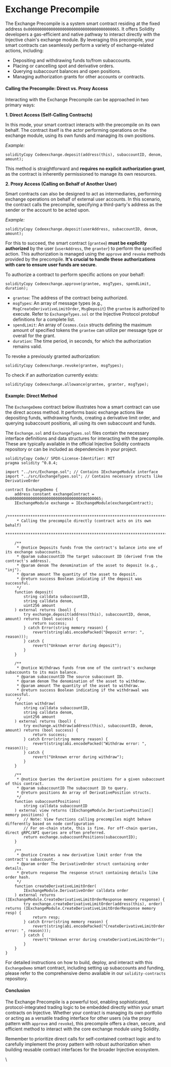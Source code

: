 # Exchange Precompile

The Exchange Precompile is a system smart contract residing at the fixed address `0x0000000000000000000000000000000000000065`. It offers Solidity developers a gas-efficient and native pathway to interact directly with the Injective chain's exchange module. By leveraging this precompile, your smart contracts can seamlessly perform a variety of exchange-related actions, including:

* Depositing and withdrawing funds to/from subaccounts.
* Placing or cancelling spot and derivative orders.
* Querying subaccount balances and open positions.
* Managing authorization grants for other accounts or contracts.

#### Calling the Precompile: Direct vs. Proxy Access

Interacting with the Exchange Precompile can be approached in two primary ways:

**1. Direct Access (Self-Calling Contracts)**

In this mode, your smart contract interacts with the precompile on its own behalf. The contract itself is the actor performing operations on the exchange module, using its own funds and managing its own positions.

_Example:_

```
solidityCopy Codeexchange.deposit(address(this), subaccountID, denom, amount);  
```

This method is straightforward and **requires no explicit authorization grant**, as the contract is inherently permissioned to manage its own resources.

**2. Proxy Access (Calling on Behalf of Another User)**

Smart contracts can also be designed to act as intermediaries, performing exchange operations on behalf of external user accounts. In this scenario, the contract calls the precompile, specifying a third-party's address as the sender or the account to be acted upon.

_Example:_

```
solidityCopy Codeexchange.deposit(userAddress, subaccountID, denom, amount);  
```

For this to succeed, the smart contract (`grantee`) **must be explicitly authorized** by the user (`userAddress`, the `granter`) to perform the specified action. This authorization is managed using the `approve` and `revoke` methods provided by the precompile. **It's crucial to handle these authorizations with care to ensure user funds are secure.**

To authorize a contract to perform specific actions on your behalf:

```
solidityCopy Codeexchange.approve(grantee, msgTypes, spendLimit, duration);  
```

* `grantee`: The address of the contract being authorized.
* `msgTypes`: An array of message types (e.g., `MsgCreateDerivativeLimitOrder`, `MsgDeposit`) the `grantee` is authorized to execute. Refer to `ExchangeTypes.sol` or the Injective Protocol protobuf definitions for a complete list.
* `spendLimit`: An array of `Cosmos.Coin` structs defining the maximum amount of specified tokens the `grantee` can utilize per message type or overall for the grant.
* `duration`: The time period, in seconds, for which the authorization remains valid.

To revoke a previously granted authorization:

```
solidityCopy Codeexchange.revoke(grantee, msgTypes);  
```

To check if an authorization currently exists:

```
solidityCopy Codeexchange.allowance(grantee, granter, msgType);  
```

#### Example: Direct Method

The `ExchangeDemo` contract below illustrates how a smart contract can use the direct access method. It performs basic exchange actions like depositing funds, withdrawing funds, creating a derivative limit order, and querying subaccount positions, all using its own subaccount and funds.

The `Exchange.sol` and `ExchangeTypes.sol` files contain the necessary interface definitions and data structures for interacting with the precompile. These are typically available in the official Injective Solidity contracts repository or can be included as dependencies in your project.

```solidity
solidityCopy Code// SPDX-License-Identifier: MIT  
pragma solidity ^0.8.4;  
  
import "../src/Exchange.sol"; // Contains IExchangeModule interface  
import "../src/ExchangeTypes.sol"; // Contains necessary structs like DerivativeOrder  
  
contract ExchangeDemo {  
    address constant exchangeContract = 0x0000000000000000000000000000000000000065;  
    IExchangeModule exchange = IExchangeModule(exchangeContract);  
  
    /***************************************************************************  
     * Calling the precompile directly (contract acts on its own behalf)  
    ****************************************************************************/  
  
    /**  
     * @notice Deposits funds from the contract's balance into one of its exchange subaccounts.  
     * @param subaccountID The target subaccount ID (derived from the contract's address).  
     * @param denom The denomination of the asset to deposit (e.g., "inj").  
     * @param amount The quantity of the asset to deposit.  
     * @return success Boolean indicating if the deposit was successful.  
     */  
    function deposit(  
        string calldata subaccountID,  
        string calldata denom,  
        uint256 amount  
    ) external returns (bool) {  
        try exchange.deposit(address(this), subaccountID, denom, amount) returns (bool success) {  
            return success;  
        } catch Error(string memory reason) {  
            revert(string(abi.encodePacked("Deposit error: ", reason)));  
        } catch {  
            revert("Unknown error during deposit");  
        }  
    }  
  
    /**  
     * @notice Withdraws funds from one of the contract's exchange subaccounts to its main balance.  
     * @param subaccountID The source subaccount ID.  
     * @param denom The denomination of the asset to withdraw.  
     * @param amount The quantity of the asset to withdraw.  
     * @return success Boolean indicating if the withdrawal was successful.  
     */  
    function withdraw(  
        string calldata subaccountID,  
        string calldata denom,  
        uint256 amount  
    ) external returns (bool) {  
        try exchange.withdraw(address(this), subaccountID, denom, amount) returns (bool success) {  
            return success;  
        } catch Error(string memory reason) {  
            revert(string(abi.encodePacked("Withdraw error: ", reason)));  
        } catch {  
            revert("Unknown error during withdraw");  
        }  
    }  
  
    /**  
     * @notice Queries the derivative positions for a given subaccount of this contract.  
     * @param subaccountID The subaccount ID to query.  
     * @return positions An array of DerivativePosition structs.  
     */  
    function subaccountPositions(  
        string calldata subaccountID  
    ) external view returns (IExchangeModule.DerivativePosition[] memory positions) {  
        // Note: View functions calling precompiles might behave differently based on node configuration  
        // For on-chain state, this is fine. For off-chain queries, direct gRPC/API queries are often preferred.  
        return exchange.subaccountPositions(subaccountID);  
    }  
  
    /**  
     * @notice Creates a new derivative limit order from the contract's subaccount.  
     * @param order The DerivativeOrder struct containing order details.  
     * @return response The response struct containing details like order hash.  
     */  
    function createDerivativeLimitOrder(  
        IExchangeModule.DerivativeOrder calldata order  
    ) external returns (IExchangeModule.CreateDerivativeLimitOrderResponse memory response) {  
        try exchange.createDerivativeLimitOrder(address(this), order) returns (IExchangeModule.CreateDerivativeLimitOrderResponse memory resp) {  
            return resp;  
        } catch Error(string memory reason) {  
            revert(string(abi.encodePacked("CreateDerivativeLimitOrder error: ", reason)));  
        } catch {  
            revert("Unknown error during createDerivativeLimitOrder");  
        }  
    }  
}  
```

For detailed instructions on how to build, deploy, and interact with this `ExchangeDemo` smart contract, including setting up subaccounts and funding, please refer to the comprehensive demo available in our `solidity-contracts` repository.

#### Conclusion

The Exchange Precompile is a powerful tool, enabling sophisticated, protocol-integrated trading logic to be embedded directly within your smart contracts on Injective. Whether your contract is managing its own portfolio or acting as a versatile trading interface for other users (via the proxy pattern with `approve` and `revoke`), this precompile offers a clean, secure, and efficient method to interact with the core exchange module using Solidity.

Remember to prioritize direct calls for self-contained contract logic and to carefully implement the proxy pattern with robust authorization when building reusable contract interfaces for the broader Injective ecosystem.

\
